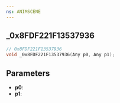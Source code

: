 ```yaml
---
ns: ANIMSCENE
---
```

## _0x8FDF221F13537936

```c
// 0x8FDF221F13537936
void _0x8FDF221F13537936(Any p0, Any p1);
```

## Parameters
* **p0**:
* **p1**:

